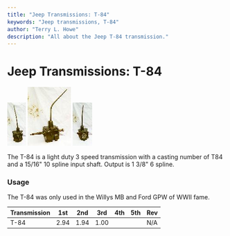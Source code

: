 ```yaml
---
title: "Jeep Transmissions: T-84"
keywords: "Jeep transmissions, T-84"
author: "Terry L. Howe"
description: "All about the Jeep T-84 transmission."
---
```


# Jeep Transmissions: T-84

[![T-84 front](/trans/t84fT.jpg)](/trans/t84f.jpg)
[![T-84 side](/trans/t84sT.jpg)](/trans/t84s.jpg)
[![T-84 back](/trans/t84bT.jpg)](/trans/t84b.jpg)

The T-84 is a light duty 3 speed transmission
with a casting number of T84 and a 15/16" 10 spline
input shaft.  Output is 1 3/8" 6 spline.

### Usage

The T-84 was only used in the Willys MB and Ford GPW of
WWII fame. 

| Transmission | 1st | 2nd | 3rd | 4th | 5th | Rev |
| --- | --- | --- | --- | --- | --- | --- |
| T-84 | 2.94 | 1.94 | 1.00 |  |  | N/A |